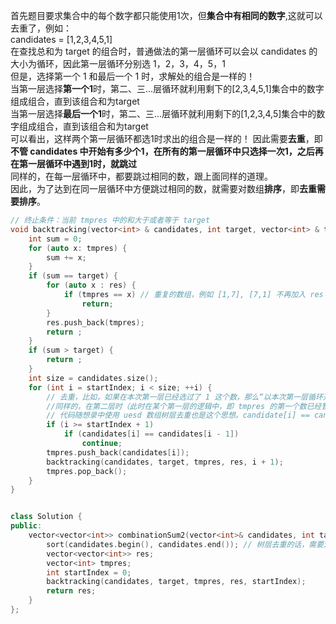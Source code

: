 首先题目要求集合中的每个数字都只能使用1次，但**集合中有相同的数字**,这就可以去重了，例如：  
candidates = \[1,2,3,4,5,1]  
在查找总和为 target 的组合时，普通做法的第一层循环可以会以 candidates 的大小为循环，因此第一层循环分别选 1，2，3，4，5，1  
但是，选择第一个 1 和最后一个 1 时，求解处的组合是一样的！  
当第一层选择**第一个1**时，第二、三...层循环就利用剩下的\[2,3,4,5,1]集合中的数字组成组合，直到该组合和为target  
当第一层选择**最后一个1**时，第二、三...层循环就利用剩下的\[1,2,3,4,5]集合中的数字组成组合，直到该组合和为target  
可以看出，这样两个第一层循环都选1时求出的组合是一样的！
因此需要**去重**，即**不管 candidates 中开始有多少个1，在所有的第一层循环中只选择一次1，之后再在第一层循环中遇到1时，就跳过**  
同样的，在每一层循环中，都要跳过相同的数，跟上面同样的道理。  
因此，为了达到在同一层循环中方便跳过相同的数，就需要对数组**排序**，即**去重需要排序**。  
```cpp
// 终止条件：当前 tmpres 中的和大于或者等于 target
void backtracking(vector<int> & candidates, int target, vector<int> & tmpres, vector<vector<int>> & res, int startIndex) {
    int sum = 0;
    for (auto x: tmpres) {
        sum += x;
    }
    if (sum == target) {
        for (auto x : res) {
            if (tmpres == x) // 重复的数组，例如 [1,7], [7,1] 不再加入 res 中
                return; 
        }
        res.push_back(tmpres);
        return ;
    }
    if (sum > target) {
        return ;
    }
    int size = candidates.size();
    for (int i = startIndex; i < size; ++i) {
        // 去重，比如，如果在本次第一层已经选过了 1 这个数，那么“以本次第一层循环开头的循环过程中）所有以 1 开头的答案都已经找出来了，那么在之后的第一层循环中，就不能再选 1 了（注意，此时答案数组中是允许重复的，比如1123这个结果，但这个结果中第一个 1 是在第一层循环里选的，第二个1不是在第一层循环中选的.即，如果某个第一层循环选了一个 1，那么后面所有的第一层循环中，就不选 1 了）。
        //同样的，在第二层时（此时在某个第一层的逻辑中，即 tmpres 的第一个数已经暂时确定了，假如是 i），如果已经选过了 2 这个数，此时 tmpres 为 [i,2]，那么“在本次以 i 为第一层循环， 2 为第二次循环主导的循环过程中”所有以 [i,2] 开头的结果已经都找出来了，那么在以 i 为第一层循环的循环过程中，之后的第二层循环就不再选 2 了。
        // 代码随想录中使用 uesd 数组树层去重也是这个思想。candidate[i] == candidate[i - 1] （假如为值x）说明本层中遇到前后两个一样的数 x 了，而 used[i-1] == false 说明目前的 candidate[i] 已经不是本层第一个使用的 x 了（candidate[i-1]或者更之前的才是第一个），那么就不用再在本层选这个 x 了。而如果 used[i-1] == true，说明这不是同一层使用的 x，而是同一树枝中使用的 x（因为这个 used 数组也是会回溯的，从第一个第一层循环到第二个第一层循环之间，所有的 used 数组中的数都被置 false。只有同一树枝中使用的 x，used 数组中还没回溯结束将 used 置为 false。
        if (i >= startIndex + 1) 
            if (candidates[i] == candidates[i - 1])
                continue;
        tmpres.push_back(candidates[i]);
        backtracking(candidates, target, tmpres, res, i + 1);
        tmpres.pop_back();
    }
}


class Solution {
public:
    vector<vector<int>> combinationSum2(vector<int>& candidates, int target) {
        sort(candidates.begin(), candidates.end()); // 树层去重的话，需要对数组排序
        vector<vector<int>> res;
        vector<int> tmpres;
        int startIndex = 0;
        backtracking(candidates, target, tmpres, res, startIndex);
        return res;
    }
};
```
